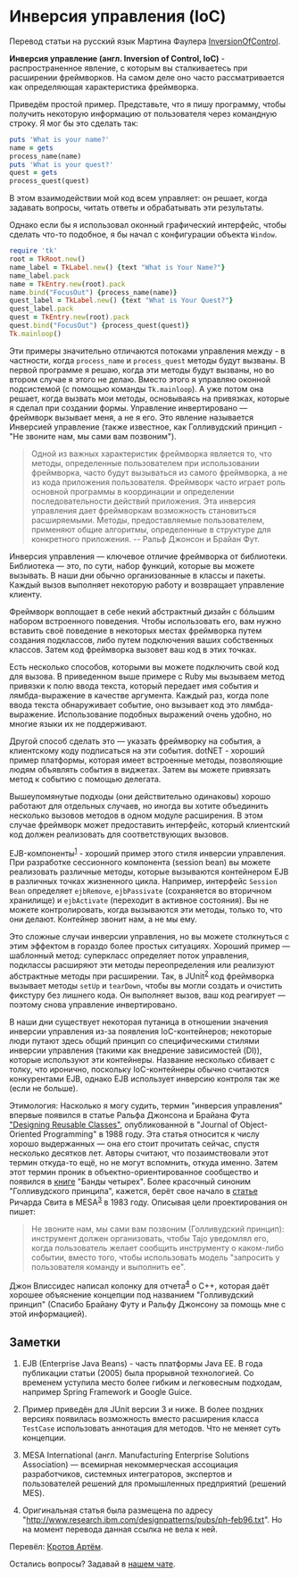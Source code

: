 # Инверсия управления (IoC)

Перевод статьи на русский язык Мартина Фаулера [InversionOfControl](https://martinfowler.com/bliki/InversionOfControl.html).

**Инверсия управление (англ. Inversion of Control, IoC)** - распространенное явление, с которым вы сталкиваетесь при расширении фреймворков. На самом деле оно часто рассматривается как определяющая характеристика фреймворка.

Приведём простой пример. Представьте, что я пишу программу, чтобы получить некоторую информацию от пользователя через командную строку. Я мог бы это сделать так:

```ruby
puts 'What is your name?'
name = gets
process_name(name)
puts 'What is your quest?'
quest = gets
process_quest(quest)
```

В этом взаимодействии мой код всем управляет: он решает, когда задавать вопросы, читать ответы и обрабатывать эти результаты.

Однако если бы я использовал оконный графический интерфейс, чтобы сделать что-то подобное, я бы начал с конфигурации объекта ```Window```.

```ruby
require 'tk'
root = TkRoot.new()
name_label = TkLabel.new() {text "What is Your Name?"}
name_label.pack
name = TkEntry.new(root).pack
name.bind("FocusOut") {process_name(name)}
quest_label = TkLabel.new() {text "What is Your Quest?"}
quest_label.pack
quest = TkEntry.new(root).pack
quest.bind("FocusOut") {process_quest(quest)}
Tk.mainloop()
```

Эти примеры значительно отличаются потоками управления между - в частности, когда ```process_name``` и ```process_quest``` методы будут вызваны. В первой программе я решаю, когда эти методы будут вызваны, но во втором случае я этого не делаю. Вместо этого я управляю оконной подсистемой (с помощью команды ```Tk.mainloop```). А уже потом она решает, когда вызвать мои методы, основываясь на привязках, которые я сделал при создании формы. Управление инвертировано — фреймворк вызывает меня, а не я его. Это явление называется Инверсией управление (также известное, как Голливудский принцип - "Не звоните нам, мы сами вам позвоним").

> Одной из важных характеристик фреймворка является то, что методы, определенные пользователем при использовании фреймворка, часто будут вызываться из самого фреймворка, а не из кода приложения пользователя. Фреймворк часто играет роль основной программы в координации и определении последовательности действий приложения. Эта инверсия управления дает фреймворкам возможность становиться расширяемыми. Методы, предоставляемые пользователем, применяют общие алгоритмы, определенные в структуре для конкретного приложения.
> -- Ральф Джонсон и Брайан Фут.

Инверсия управления — ключевое отличие фреймворка от библиотеки. Библиотека — это, по сути, набор функций, которые вы можете вызывать. В наши дни обычно организованные в классы и пакеты. Каждый вызов выполняет некоторую работу и возвращает управление клиенту.

Фреймворк воплощает в себе некий абстрактный дизайн с бóльшим набором встроенного поведения. Чтобы использовать его, вам нужно вставить своё поведение в некоторых местах фреймворка путем создания подклассов, либо путем подключения ваших собственных классов. Затем код фреймворка вызовет ваш код в этих точках.

Есть несколько способов, которыми вы можете подключить свой код для вызова. В приведенном выше примере с Ruby мы вызываем метод привязки к полю ввода текста, который передает имя события и лямбда-выражение в качестве аргумента. Каждый раз, когда поле ввода текста обнаруживает событие, оно вызывает код это лямбда-выражение. Использование подобных выражений очень удобно, но многие языки их не поддерживают.

Другой способ сделать это — указать фреймворку на события, а клиентскому коду подписаться на эти события. dotNET - хороший пример платформы, которая имеет встроенные методы, позволяющие людям объявлять события в виджетах. Затем вы можете привязать метод к событию с помощью делегата.

Вышеупомянутые подходы (они действительно одинаковы) хорошо работают для отдельных случаев, но иногда вы хотите объединить несколько вызовов методов в одном модуле расширения. В этом случае фреймворк может предоставить интерфейс, который клиентский код должен реализовать для соответствующих вызовов.

EJB-компоненты<sup>[1](#footnote-1)</sup> - хороший пример этого стиля инверсии управления. При разработке сессионного компонента (session bean) вы можете реализовать различные методы, которые вызываются контейнером EJB в различных точках жизненного цикла. Например, интерфейс ```Session Bean``` определяет ```ejbRemove```, ``ejbPassivate`` (сохраняется во вторичном хранилище) и ```ejbActivate``` (переходит в активное состояния). Вы не можете контролировать, когда вызываются эти методы, только то, что они делают. Контейнер звонит нам, а не мы ему.

Это сложные случаи инверсии управления, но вы можете столкнуться с этим эффектом в гораздо более простых ситуациях. Хороший пример — шаблонный метод: суперкласс определяет поток управления, подклассы расширяют эти методы переопределения или реализуют абстрактные методы при расширении. Так, в JUnit<sup>[2](#footnote-2)</sup> код фреймворка вызывает методы ```setUp``` и ```tearDown```, чтобы вы могли создать и очистить фикстуру без лишнего кода. Он выполняет вызов, ваш код реагирует — поэтому снова управление инвертировано.

В наши дни существует некоторая путаница в отношении значения инверсии управления из-за появления IoC-контейнеров; некоторые люди путают здесь общий принцип со специфическими стилями инверсии управления (такими как внедрение зависимостей (DI)), которые используют эти контейнеры. Название несколько сбивает с толку, что иронично, поскольку IoC-контейнеры обычно считаются конкурентами EJB, однако EJB использует инверсию контроля так же (если не больше).

Этимология: Насколько я могу судить, термин "инверсия управления" впервые появился в статье Ральфа Джонсона и Брайана Фута ["Designing Reusable Classes"](http://www.laputan.org/drc/drc.html), опубликованной в "Journal of Object-Oriented Programming" в 1988 году. Эта статья относится к числу хорошо выдержанных — она его стоит прочитать сейчас, спустя несколько десятков лет. Авторы считают, что позаимствовали этот термин откуда-то ещё, но не могут вспомнить, откуда именно. Затем этот термин проник в объектно-ориентированное сообщество и появился в [книге](https://www.amazon.com/Design-Patterns-Elements-Reusable-Object-Oriented/dp/0201633612) "Банды четырех". Более красочный синоним "Голливудского принципа", кажется, берёт свое начало в [статье](https://www.digibarn.com/friends/curbow/star/XDEPaper.pdf) Ричарда Свита в MESA<sup>[3](#footnote-3)</sup> в 1983 году. Описывая цели проектирования он пишет:
> Не звоните нам, мы сами вам позвоним (Голливудский принцип): инструмент должен организовать, чтобы Tajo уведомлял его, когда пользователь желает сообщить инструменту о каком-либо событии, вместо того, чтобы использовать модель "запросить у пользователя команду и выполнить ее".

Джон Влиссидес написал колонку для отчета<sup>[4](#footnote-4)</sup> о C++, которая даёт хорошее объяснение концепции под названием "Голливудский принцип" (Спасибо Брайану Футу и Ральфу Джонсону за помощь мне с этой информацией).

## Заметки

1. <a name="footnote-1"></a> EJB (Enterprise Java Beans) - часть платформы Java EE. В года публикации статьи (2005) была прорывной технологией. Со временем уступила место более гибким и легковесным подходам, например Spring Framework и Google Guice.

2. <a name="footnote-2"></a> Пример приведён для JUnit версии 3 и ниже. В более поздних версиях появилась возможность вместо расширения класса ```TestCase``` использовать аннотация для методов. Что не меняет суть концепции.

3. <a name="footnote-3"></a> MESA International (англ. Manufacturing Enterprise Solutions Association) — всемирная некоммерческая ассоциация разработчиков, системных интеграторов, экспертов и пользователей решений для промышленных предприятий (решений MES).

4. <a name="footnote-4"></a> Оригинальная статья была размещена по адресу "http://www.research.ibm.com/designpatterns/pubs/ph-feb96.txt". Но на момент перевода данная ссылка не вела к ней.

Перевёл: [Кротов Артём](https://fb.com/artem.v.krotov).

Остались вопросы? Задавай в [нашем чате](https://t.me/technicalexcellenceru).
